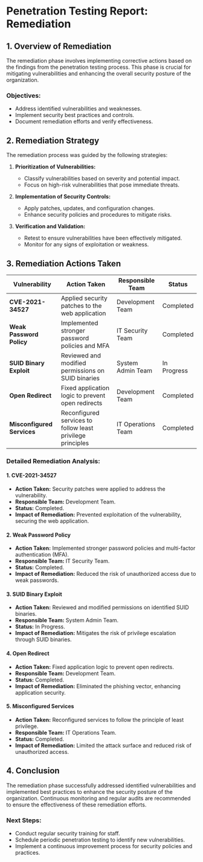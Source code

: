 # Penetration Testing Report: Remediation

## 1. **Overview of Remediation**
The remediation phase involves implementing corrective actions based on the findings from the penetration testing process. This phase is crucial for mitigating vulnerabilities and enhancing the overall security posture of the organization.

### **Objectives:**
- Address identified vulnerabilities and weaknesses.
- Implement security best practices and controls.
- Document remediation efforts and verify effectiveness.

## 2. **Remediation Strategy**
The remediation process was guided by the following strategies:

1. **Prioritization of Vulnerabilities:**
   - Classify vulnerabilities based on severity and potential impact.
   - Focus on high-risk vulnerabilities that pose immediate threats.

2. **Implementation of Security Controls:**
   - Apply patches, updates, and configuration changes.
   - Enhance security policies and procedures to mitigate risks.

3. **Verification and Validation:**
   - Retest to ensure vulnerabilities have been effectively mitigated.
   - Monitor for any signs of exploitation or weakness.

## 3. **Remediation Actions Taken**

| **Vulnerability**          | **Action Taken**                                           | **Responsible Team** | **Status**  |
| -------------------------- | ---------------------------------------------------------- | -------------------- | ----------- |
| **CVE-2021-34527**         | Applied security patches to the web application            | Development Team     | Completed   |
| **Weak Password Policy**   | Implemented stronger password policies and MFA             | IT Security Team     | Completed   |
| **SUID Binary Exploit**    | Reviewed and modified permissions on SUID binaries         | System Admin Team    | In Progress |
| **Open Redirect**          | Fixed application logic to prevent open redirects          | Development Team     | Completed   |
| **Misconfigured Services** | Reconfigured services to follow least privilege principles | IT Operations Team   | Completed   |

### **Detailed Remediation Analysis:**

#### 1. **CVE-2021-34527**
- **Action Taken:** Security patches were applied to address the vulnerability.
- **Responsible Team:** Development Team.
- **Status:** Completed.
- **Impact of Remediation:** Prevented exploitation of the vulnerability, securing the web application.

#### 2. **Weak Password Policy**
- **Action Taken:** Implemented stronger password policies and multi-factor authentication (MFA).
- **Responsible Team:** IT Security Team.
- **Status:** Completed.
- **Impact of Remediation:** Reduced the risk of unauthorized access due to weak passwords.

#### 3. **SUID Binary Exploit**
- **Action Taken:** Reviewed and modified permissions on identified SUID binaries.
- **Responsible Team:** System Admin Team.
- **Status:** In Progress.
- **Impact of Remediation:** Mitigates the risk of privilege escalation through SUID binaries.

#### 4. **Open Redirect**
- **Action Taken:** Fixed application logic to prevent open redirects.
- **Responsible Team:** Development Team.
- **Status:** Completed.
- **Impact of Remediation:** Eliminated the phishing vector, enhancing application security.

#### 5. **Misconfigured Services**
- **Action Taken:** Reconfigured services to follow the principle of least privilege.
- **Responsible Team:** IT Operations Team.
- **Status:** Completed.
- **Impact of Remediation:** Limited the attack surface and reduced risk of unauthorized access.

## 4. **Conclusion**
The remediation phase successfully addressed identified vulnerabilities and implemented best practices to enhance the security posture of the organization. Continuous monitoring and regular audits are recommended to ensure the effectiveness of these remediation efforts.

### **Next Steps:**
- Conduct regular security training for staff.
- Schedule periodic penetration testing to identify new vulnerabilities.
- Implement a continuous improvement process for security policies and practices.
